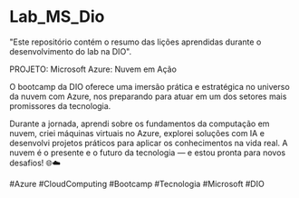 # Lab_MS_Dio
"Este repositório contém o resumo das lições aprendidas durante o desenvolvimento do lab na DIO".

PROJETO: Microsoft Azure: Nuvem em Ação

O bootcamp da DIO oferece uma imersão prática e estratégica no universo da nuvem com Azure, nos preparando para atuar em um dos setores mais promissores da tecnologia.

Durante a jornada, aprendi sobre os fundamentos da computação em nuvem, criei máquinas virtuais no Azure, explorei soluções com IA e desenvolvi projetos práticos para aplicar os conhecimentos na vida real.
A nuvem é o presente e o futuro da tecnologia — e estou pronta para novos desafios! 🌐☁️

#Azure #CloudComputing #Bootcamp #Tecnologia #Microsoft #DIO
